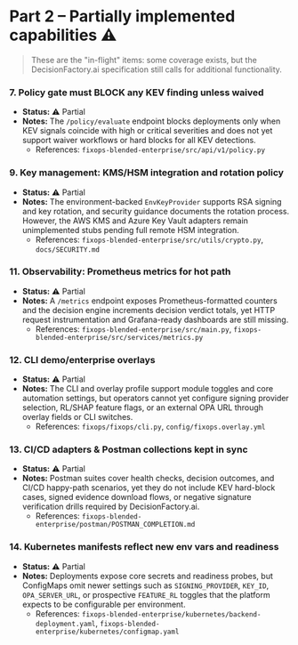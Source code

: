 # Part 2 – Partially implemented capabilities ⚠️

> These are the "in-flight" items: some coverage exists, but the DecisionFactory.ai specification still calls for additional functionality.

### 7. Policy gate must BLOCK any KEV finding unless waived
- **Status:** ⚠️ Partial
- **Notes:** The `/policy/evaluate` endpoint blocks deployments only when KEV signals coincide with high or critical severities and does not yet support waiver workflows or hard blocks for all KEV detections.
  - References: `fixops-blended-enterprise/src/api/v1/policy.py`

### 9. Key management: KMS/HSM integration and rotation policy
- **Status:** ⚠️ Partial
- **Notes:** The environment-backed `EnvKeyProvider` supports RSA signing and key rotation, and security guidance documents the rotation process. However, the AWS KMS and Azure Key Vault adapters remain unimplemented stubs pending full remote HSM integration.
  - References: `fixops-blended-enterprise/src/utils/crypto.py`, `docs/SECURITY.md`

### 11. Observability: Prometheus metrics for hot path
- **Status:** ⚠️ Partial
- **Notes:** A `/metrics` endpoint exposes Prometheus-formatted counters and the decision engine increments decision verdict totals, yet HTTP request instrumentation and Grafana-ready dashboards are still missing.
  - References: `fixops-blended-enterprise/src/main.py`, `fixops-blended-enterprise/src/services/metrics.py`

### 12. CLI demo/enterprise overlays
- **Status:** ⚠️ Partial
- **Notes:** The CLI and overlay profile support module toggles and core automation settings, but operators cannot yet configure signing provider selection, RL/SHAP feature flags, or an external OPA URL through overlay fields or CLI switches.
  - References: `fixops/fixops/cli.py`, `config/fixops.overlay.yml`

### 13. CI/CD adapters & Postman collections kept in sync
- **Status:** ⚠️ Partial
- **Notes:** Postman suites cover health checks, decision outcomes, and CI/CD happy-path scenarios, yet they do not include KEV hard-block cases, signed evidence download flows, or negative signature verification drills required by DecisionFactory.ai.
  - References: `fixops-blended-enterprise/postman/POSTMAN_COMPLETION.md`

### 14. Kubernetes manifests reflect new env vars and readiness
- **Status:** ⚠️ Partial
- **Notes:** Deployments expose core secrets and readiness probes, but ConfigMaps omit newer settings such as `SIGNING_PROVIDER`, `KEY_ID`, `OPA_SERVER_URL`, or prospective `FEATURE_RL` toggles that the platform expects to be configurable per environment.
  - References: `fixops-blended-enterprise/kubernetes/backend-deployment.yaml`, `fixops-blended-enterprise/kubernetes/configmap.yaml`
